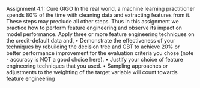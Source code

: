 Assignment 4.1: Cure GIGO
 In the real world, a machine learning practitioner spends 80% of the time with cleaning data and extracting features from it. These steps may preclude all other steps. Thus in this assignment we practice how to perform feature engineering and observe its impact on model performance.
Apply three or more feature engineering techniques on the credit-default data and, 
•	Demonstrate the effectiveness of your techniques by rebuilding the decision tree and GBT to achieve 20% or better performance improvement for the evaluation criteria you chose (note - accuracy is NOT a good choice here).
•	Justify your choice of feature engineering techniques that you used.
•	Sampling approaches or adjustments to the weighting of the target variable will count towards feature engineering

